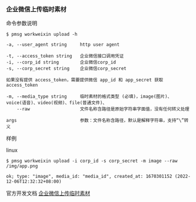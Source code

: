 ### 企业微信上传临时素材

命令参数说明

```text
$ pmsg workweixin upload -h

-a, --user_agent string     http user agent

-t, --access_token string   企业微信接口调用凭证
-i, --corp_id string        企业微信corp_id
-s, --corp_secret string    企业微信corp_secret

如果没有提供 access_token，需要提供微信 app_id 和 app_secret 获取 access_token

-m, --media_type string     临时素材的格式类型 (必填)，image(图片)、voice(语音)、video(视频)、file(普通文件)、
    --raw                   文件名称含路径是原始字符串字面值，没有任何转义处理

args                        参数：文件名称含路径，默认是解释字符串，支持“\”转义
```

样例

linux

```shell
$ pmsg workweixin upload -i corp_id -s corp_secret -m image --raw /img/app.png

ok; type: "image", media_id: "media_id", created_at: 1670301152 (2022-12-06T12:32:32+08:00)
```

官方开发文档 [企业微信上传临时素材](https://developer.work.weixin.qq.com/document/path/90389)
